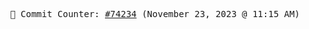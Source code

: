 <p align="center">
    <samp>
        📮 Commit Counter: <a href="https://github.com/Javascript-void0/Javascript-void0/commits/main">#74234</a> (November 23, 2023 @ 11:15 AM)
    </samp>
</p>